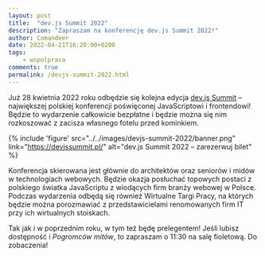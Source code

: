 ```yaml
---
layout: post
title:  "dev.js Summit 2022"
description: "Zapraszam na konferencję dev.js Summit 2022!"
author: Comandeer
date: 2022-04-21T16:20:00+0200
tags:
    - wspolpraca
comments: true
permalink: /devjs-summit-2022.html
---
```


Już 28 kwietnia 2022 roku odbędzie się kolejna edycja [dev.js Summit](https://devjssummit.pl/) – największej polskiej konferencji poświęconej JavaScriptowi i frontendowi! Będzie to wydarzenie całkowicie bezpłatne i będzie można się nim rozkoszować z zacisza własnego fotelu przed kominkiem.<!--more-->

{% include 'figure' src="../../images/devjs-summit-2022/banner.png" link="https://devjssummit.pl/" alt="dev.js Summit 2022 – zarezerwuj bilet" %}

Konferencja skierowana jest głównie do architektów oraz seniorów i midów w technologiach webowych. Będzie okazja posłuchać topowych postaci z polskiego światka JavaScriptu z wiodących firm branży webowej w Polsce. Podczas wydarzenia odbędą się również Wirtualne Targi Pracy, na których będzie można porozmawiać z przedstawicielami renomowanych firm IT przy ich wirtualnych stoiskach.

Tak jak i w poprzednim roku, w tym też będę prelegentem! Jeśli lubisz dostępność i <cite>Pogromców mitów</cite>, to zapraszam o 11:30 na salę fioletową. Do zobaczenia!

